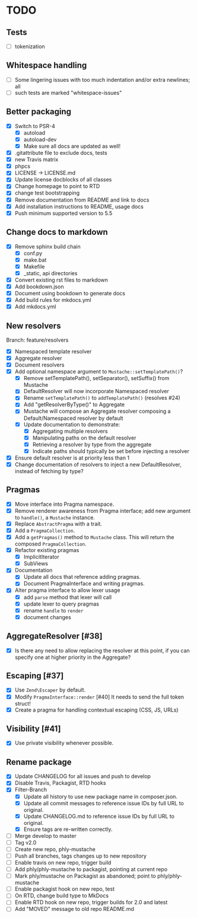 # TODO

## Tests 

- [ ] tokenization

## Whitespace handling
- [ ] Some lingering issues with too much indentation and/or extra newlines; all
- [ ] such tests are marked "whitespace-issues"

## Better packaging

- [X] Switch to PSR-4
    - [X] autoload
    - [X] autoload-dev
    - [X] Make sure all docs are updated as well!
- [X] .gitattribute file to exclude docs, tests
- [X] new Travis matrix
- [X] phpcs
- [X] LICENSE -> LICENSE.md
- [X] Update license docblocks of all classes
- [X] Change homepage to point to RTD
- [X] change test bootstrapping
- [X] Remove documentation from README and link to docs
- [X] Add installation instructions to README, usage docs
- [X] Push minimum supported version to 5.5

## Change docs to markdown

- [X] Remove sphinx build chain
    - [X] conf.py
    - [X] make.bat
    - [X] Makefile
    - [X] _static, api directories
- [X] Convert existing rst files to markdown
- [X] Add bookdown.json
- [X] Document using bookdown to generate docs
- [X] Add build rules for mkdocs.yml
- [X] Add mkdocs.yml

## New resolvers

Branch: feature/resolvers

- [X] Namespaced template resolver
- [X] Aggregate resolver
- [X] Document resolvers
- [X] Add optional namespace argument to `Mustache::setTemplatePath()`?
    - [X] Remove setTemplatePath(), setSeparator(), setSuffix() from Mustache
    - [X] DefaultResolver will now incorporate Namespaced resolver
    - [X] Rename `setTemplatePath()` to `addTemplatePath()` (resolves #24)
    - [X] Add "getResolverByType()" to Aggregate
    - [X] Mustache will compose an Aggregate resolver composing a
      Default/Namespaced resolver by default
    - [X] Update documentation to demonstrate:
        - [X] Aggregating multiple resolvers
        - [X] Manipulating paths on the default resolver
        - [X] Retrieving a resolver by type from the aggregate
        - [X] Indicate paths should typically be set before injecting a resolver
- [X] Ensure default resolver is at priority less than 1
- [X] Change documentation of resolvers to inject a new DefaultResolver, instead
    of fetching by type?

## Pragmas

- [X] Move interface into Pragma namespace.
- [X] Remove renderer awareness from Pragma interface; add new argument to
    `handle()`, a `Mustache` instance.
- [X] Replace `AbstractPragma` with a trait.
- [X] Add a `PragmaCollection`.
- [X] Add a `getPragmas()`  method to `Mustache` class.  This will return the
  composed `PragmaCollection`.
- [X] Refactor existing pragmas
    - [X] ImplicitIterator
    - [X] SubViews
- [X] Documentation
    - [X] Update all docs that reference adding pragmas.
    - [X] Document PragmaInterface and writing pragmas.
- [X] Alter pragma interface to allow lexer usage
    - [X] add `parse` method that lexer will call
    - [X] update lexer to query pragmas
    - [X] rename `handle` to `render`
    - [X] document changes

## AggregateResolver [#38]

- [X] Is there any need to allow replacing the resolver at this point, if you
  can specify one at higher priority in the Aggregate?

## Escaping [#37]

- [X] Use `Zend\Escaper` by default.
- [X] Modify `PragmaInterface::render` [#40]
  It needs to send the full token struct!
- [X] Create a pragma for handling contextual escaping (CSS, JS, URLs)

## Visibility [#41]

- [X] Use private visibility whenever possible.

## Rename package

- [X] Update CHANGELOG for all issues and push to develop
- [X] Disable Travis, Packagist, RTD hooks
- [X] Filter-Branch
    - [X] Update all history to use new package name in composer.json.
    - [X] Update all commit messages to reference issue IDs by full URL to
        original.
    - [X] Update CHANGELOG.md to reference issue IDs by full URL to original.
    - [X] Ensure tags are re-written correctly.
- [ ] Merge develop to master
- [ ] Tag v2.0
- [ ] Create new repo, phly-mustache
- [ ] Push all branches, tags changes up to new repository
- [ ] Enable travis on new repo, trigger build
- [ ] Add phly/phly-mustache to packagist, pointing at current repo
- [ ] Mark phly/mustache on Packagist as abandoned; point to phly/phly-mustache
- [ ] Enable packagist hook on new repo, test
- [ ] On RTD, change build type to MkDocs
- [ ] Enable RTD hook on new repo, trigger builds for 2.0 and latest
- [ ] Add "MOVED" message to old repo README.md
